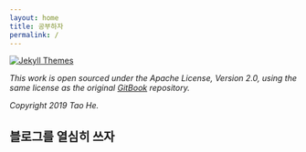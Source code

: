 ```yaml
---
layout: home
title: 공부하자
permalink: /
---
```


[![Jekyll Themes](https://img.shields.io/badge/featured%20on-JekyllThemes-red.svg)](https://jekyll-themes.com/jekyll-gitbook/)

_This work is open sourced under the Apache License, Version 2.0, using the same license as the original [GitBook](https://github.com/GitbookIO/gitbook) repository._

_Copyright 2019 Tao He._

## 블로그를 열심히 쓰자
